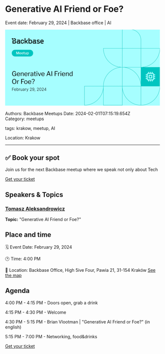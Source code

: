 # Generative AI Friend or Foe?

Event date: February 29, 2024 | Backbase office | AI

![](assets/placeholder.webp)

Authors: Backbase Meetups
Date: 2024-02-01T07:15:19.654Z  
Category: meetups

tags: krakow, meetup, AI

Location: Krakow
 
--- 

## ✅ Book your spot

Join us for the next Backbase meetup where we speak not only about Tech

[Get your ticket](https://www.meetup.com/backbase-meetups/)

## Speakers & Topics

### [Tomasz Aleksandrowicz](https://www.linkedin.com/in/tomasz-aleksandrowicz-7757372/)  
**Topic:** "Generative AI Friend or Foe?"

## Place and time

🗓️ Event Date: February 29, 2024

🕑 Time: 4:00  PM

📍 Location: Backbase Office, High 5ive Four, Pawia 21, 31-154 Kraków
[See the map](https://maps.app.goo.gl/UWpwQ9zNaJBxPLEV9)

## Agenda

4:00 PM - 4:15 PM - Doors open, grab a drink

4:15 PM - 4:30 PM - Welcome

4:30 PM - 5:15 PM - Brian Vlootman | "Generative AI Friend or Foe?" (in english)

5:15 PM - 7:00 PM - Networking, food&drinks


[Get your ticket](https://www.meetup.com/backbase-meetups/)
